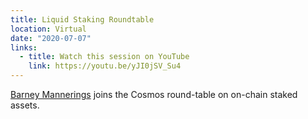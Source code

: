 ```yaml
---
title: Liquid Staking Roundtable
location: Virtual
date: "2020-07-07"
links:
  - title: Watch this session on YouTube
    link: https://youtu.be/yJI0jSV_Su4
---
```


[Barney Mannerings](https://twitter.com/barnabee) joins the Cosmos round-table on on-chain staked assets.
